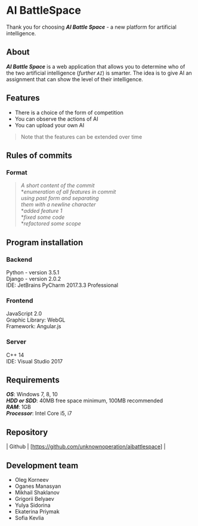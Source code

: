 
AI BattleSpace
=================

Thank you for choosing ***AI Battle Space*** - a new platform for artificial intelligence.

About
-----
***AI Battle Space*** is a web application that allows you to determine who of the two 
artificial intelligence (*further `AI`*) is smarter. The idea is to give AI an assignment 
that can show the level of their intelligence.

Features
--------
- There is a choice of the form of competition
- You can observe the actions of AI
- You can upload your own AI

>Note that the features can be extended over time

Rules of commits
----------------
### Format

>*A short content of the commit*  
**enumeration of all features in commit*  
*using past form and separating*   
*them with a newline character*  
**added feature 1*  
**fixed some code*  
**refactored some scope*  

Program installation
-------------------------
### Backend
Python -  version 3.5.1    
Django - version 2.0.2  
IDE: JetBrains PyCharm 2017.3.3 Professional   

### Frontend
JavaScript 2.0     
Graphic Library: WebGL    
Framework: Angular.js    

### Server
С++ 14    
IDE:  Visual Studio 2017    

Requirements
-----------------
***OS***: Windows 7, 8, 10  
***HDD or SDD***: 40MB free space minimum, 100MB recommended  
***RAM***: 1GB  
***Processor***: Intel Core i5, i7  

Repository
----------
| Github | [https://github.com/unknownoperation/aibattlespace] |

Development team
----------------
- Oleg Korneev
- Oganes Manasyan
- Mikhail Shaklanov
- Grigorii Belyaev
- Yulya Sidorina
- Ekaterina Priymak 
- Sofia Kevlia


